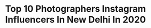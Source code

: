 ---
title: Top 10 Photographers Instagram Influencers In New Delhi In 2020
description: >-
  Find top photographers Instagram influencers in New Delhi in 2020. Most popular hashtags: #portrait #portraitphotography #photography #photooftheday.
platform: Instagram
hits: 94
text_top: See the top-rated Instagram influencers on inBeat.
text_bottom: Our search engine has 94 Instagram influencers like this in New Delhi, India for you to connect with.
profiles:
  - username: "the.dream_chaser"
    fullname: >-
      Jatin Garg
    bio: >-
      📸 Photographer, New Delhi. 📱 9990442415. ✉ jatingargphotography@gmail.com 🙌 DM/Whatsapp/Mail for Shoots, Enquiries 😊 Paid Collaborations only
    location: "India"
    followers: 6938
    engagement: 1513
    commentsToLikes: 0.027358
    id: ck0tvv5i3cxbo0i195ghrv4vm
    verified: false
    hashtags: "#framesforankit, #bravophotos, #earth, #quietthechaos"
  - username: "thatstupidclicker"
    fullname: >-
      Delhi Glamour Photographer
    bio: >-
      Passionate #fashion #photographer from New Delhi 📸Engineer of Imagery - follow for #photographytips 👸retoucher DM/Email for assignments 📩 Paid works
    location: "India"
    followers: 96489
    engagement: 244
    commentsToLikes: 0.010445
    id: ck14k4jiinoos0i19srf9v0u5
    verified: false
    hashtags: "#delhiphotography, #desigirl, #kolkatadiaries, #delhi"
  - username: "photowalkerofficial"
    fullname: >-
      Photo Walker
    bio: >-
      #ClickWithWalker 📍 New Delhi | Photographer | Traveler 🍁 [ ▶] 𝗬𝗼𝘂𝗧𝘂𝗯𝗲 👇
    location: "India"
    followers: 8244
    engagement: 903
    commentsToLikes: 0.066483
    id: ck8t4qh657phb0j78osvtwpqa
    verified: false
    hashtags: "#mobilephotography300, #nature, #butterflygarden, #naturephotography"
  - username: "adnanabidi"
    fullname: >-
      Adnan Abidi
    bio: >-
      Two-Time Pulitzer Prize-winning photojournalist & Reuters staff photographer based in New Delhi. #adnanabidi Twitter = @adnanabidi
    location: "India"
    followers: 25820
    engagement: 308
    commentsToLikes: 0.006640
    id: ck13771bra3z70i19ud6kkfgs
    verified: false
    hashtags: "#coronavirus, #covid19, #newdelhi, #india"
  - username: "nitisharoraofficial"
    fullname: >-
      Nitish Arora
    bio: >-
      Mumbai| New Delhi| Dubai Photographer. Adventurer. Traveller. Dreamer. Nitisharoraofficial@gmail.com #ilovebeingaphotographer
    location: "India"
    followers: 21988
    engagement: 271
    commentsToLikes: 0.012787
    id: ck0w3blsaskmt0i19uru52uab
    verified: false
    hashtags: "#nofilternehaseason4, #nofilter, #nofilterneha"
  - username: "gunjguglani"
    fullname: >-
      Gunj Guglani
    bio: >-
      📷 Photographer 🎥 Filmmaker / Drone Pilot 🇮🇳 From New Delhi, India *Hit Email for Business Enquiries* . ⬇️ Latest Vlog
    location: "India"
    followers: 8966
    engagement: 722
    commentsToLikes: 0.091838
    id: ck13anl86r9j60i19qgrvnsak
    verified: false
    hashtags: "#djicreator, #reel, #filmmkrs, #cardsofveu"
  - username: "theunrealside"
    fullname: >-
      M•A•A•N   S•I•N•G•H ੴ
    bio: >-
      Freelance Fashion Photographer | Portraits | Passion On Fleek | Creative | New Delhi | maan.aries92@gmail.com | Paid Shoots | PA: @oyeitsmaan
    location: "India"
    followers: 8207
    engagement: 485
    commentsToLikes: 0.053498
    id: ck0w2rxx0pw8y0i19pk9dfu3m
    verified: false
    hashtags: "#monochrome, #connaughtplacedelhi, #streetfashionindia, #malemodelshoot"
  - username: "thecanonfanboy"
    fullname: >-
      Bobby Roy || 🇮🇳|| INDIA
    bio: >-
      New Delhi 📷 Automotive & travel photographer 📽️ YouTuber ✍️ Writer 🗻 Himalayas are Love ☕ COFFEE is my drug #theCanonFanboy
    location: "India"
    followers: 33400
    engagement: 108
    commentsToLikes: 0.048712
    id: ck13a3591oedx0i196zb478dw
    verified: false
    hashtags: "#southindia, #instagram, #visualambassadors, #thecanonfanboy"
  - username: "prarthna02"
    fullname: >-
      Prarthna Ahuja
    bio: >-
      Fashion! Beauty! Lifestyle! @Plixxo campus ambassador 💌 Dm or Mail for Collaboration. 📍New Delhi Whatever you do in life, do it with love 💙
    location: "India"
    followers: 6232
    engagement: 1403
    commentsToLikes: 0.099520
    id: ck8t7ahudg48o0j78ypt7wn2m
    verified: false
    hashtags: "#fashionista, #plixxoblogger, #ootd, #plixxo"
  - username: "kanika868"
    fullname: >-
      Kirandeep Kaur
    bio: >-
      By grace through faith💫 •Fashion,Beauty & Travel Blogger 📧kanikakaur10@gmail.com 👻Snapchat-kirandeep10 📍New Delhi,India
    location: "India"
    followers: 787229
    engagement: 336
    commentsToLikes: 0.010609
    id: ck5zuhjxn2dcy0i14adj8104w
    verified: false
    hashtags: "#digitekringlight, #fitnessrefreshed, #ringlight, #reel"
---